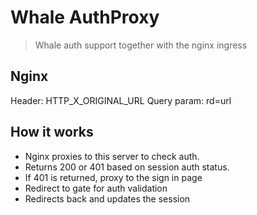 # Whale AuthProxy
> Whale auth support together with the nginx ingress

## Nginx

Header: HTTP_X_ORIGINAL_URL
Query param: rd=url

## How it works

* Nginx proxies to this server to check auth.
* Returns 200 or 401 based on session auth status.
* If 401 is returned, proxy to the sign in page
* Redirect to gate for auth validation
* Redirects back and updates the session